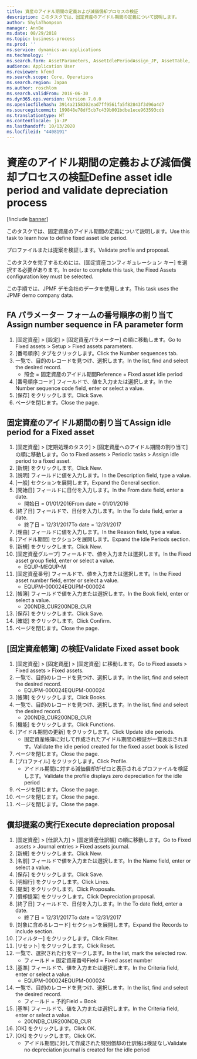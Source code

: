 ```yaml
---
title: 資産のアイドル期間の定義および減価償却プロセスの検証
description: このタスクでは、固定資産のアイドル期間の定義について説明します。
author: ShylaThompson
manager: AnnBe
ms.date: 08/29/2018
ms.topic: business-process
ms.prod: ''
ms.service: dynamics-ax-applications
ms.technology: ''
ms.search.form: AssetParameters, AssetIdlePeriodAssign_JP, AssetTable, AssetBook, AssetIdlePeriodUpdate_JP, AssetProfile, LedgerJournalTable, LedgerJournalTransAsset, SysQueryForm
audience: Application User
ms.reviewer: kfend
ms.search.scope: Core, Operations
ms.search.region: Japan
ms.author: roschlom
ms.search.validFrom: 2016-06-30
ms.dyn365.ops.version: Version 7.0.0
ms.openlocfilehash: 3914a2158302ead7ff9561fa5f82843f3d96a4d7
ms.sourcegitcommit: 199848e78df5cb7c439b001bdbe1ece963593cdb
ms.translationtype: HT
ms.contentlocale: ja-JP
ms.lasthandoff: 10/13/2020
ms.locfileid: "4408191"
---
```

# <a name="define-asset-idle-period-and-validate-depreciation-process"></a><span data-ttu-id="5ae3e-103">資産のアイドル期間の定義および減価償却プロセスの検証</span><span class="sxs-lookup"><span data-stu-id="5ae3e-103">Define asset idle period and validate depreciation process</span></span>

[!include [banner](../../includes/banner.md)]

<span data-ttu-id="5ae3e-104">このタスクでは、固定資産のアイドル期間の定義について説明します。</span><span class="sxs-lookup"><span data-stu-id="5ae3e-104">Use this task to learn how to define fixed asset idle period.</span></span> 

<span data-ttu-id="5ae3e-105">プロファイルまたは提案を検証します。</span><span class="sxs-lookup"><span data-stu-id="5ae3e-105">Validate profile and proposal.</span></span>



<span data-ttu-id="5ae3e-106">このタスクを完了するためには、[固定資産コンフィギュレーション キー] を選択する必要があります。</span><span class="sxs-lookup"><span data-stu-id="5ae3e-106">In order to complete this task, the Fixed Assets configuration key must be selected.</span></span>



<span data-ttu-id="5ae3e-107">この手順では、JPMF デモ会社のデータを使用します。</span><span class="sxs-lookup"><span data-stu-id="5ae3e-107">This task uses the JPMF demo company data.</span></span>


## <a name="assign-number-sequence-in-fa-parameter-form"></a><span data-ttu-id="5ae3e-108">FA パラメーター フォームの番号順序の割り当て</span><span class="sxs-lookup"><span data-stu-id="5ae3e-108">Assign number sequence in FA parameter form</span></span>
1. <span data-ttu-id="5ae3e-109">[固定資産] > [設定] > [固定資産パラメーター] の順に移動します。</span><span class="sxs-lookup"><span data-stu-id="5ae3e-109">Go to Fixed assets > Setup > Fixed assets parameters.</span></span>
2. <span data-ttu-id="5ae3e-110">[番号順序] タブをクリックします。</span><span class="sxs-lookup"><span data-stu-id="5ae3e-110">Click the Number sequences tab.</span></span>
3. <span data-ttu-id="5ae3e-111">一覧で、目的のレコードを見つけ、選択します。</span><span class="sxs-lookup"><span data-stu-id="5ae3e-111">In the list, find and select the desired record.</span></span>
    * <span data-ttu-id="5ae3e-112">照会 = 固定資産のアイドル期間</span><span class="sxs-lookup"><span data-stu-id="5ae3e-112">Reference = Fixed asset idle period</span></span>  
4. <span data-ttu-id="5ae3e-113">[番号順序コード] フィールドで、値を入力または選択します。</span><span class="sxs-lookup"><span data-stu-id="5ae3e-113">In the Number sequence code field, enter or select a value.</span></span>
5. <span data-ttu-id="5ae3e-114">[保存] をクリックします。</span><span class="sxs-lookup"><span data-stu-id="5ae3e-114">Click Save.</span></span>
6. <span data-ttu-id="5ae3e-115">ページを閉じます。</span><span class="sxs-lookup"><span data-stu-id="5ae3e-115">Close the page.</span></span>

## <a name="assign-idle-period-for-a-fixed-asset"></a><span data-ttu-id="5ae3e-116">固定資産のアイドル期間の割り当て</span><span class="sxs-lookup"><span data-stu-id="5ae3e-116">Assign idle period for a Fixed asset</span></span>
1. <span data-ttu-id="5ae3e-117">[固定資産] > [定期処理のタスク] > [固定資産へのアイドル期間の割り当て] の順に移動します。</span><span class="sxs-lookup"><span data-stu-id="5ae3e-117">Go to Fixed assets > Periodic tasks > Assign idle period to a fixed asset.</span></span>
2. <span data-ttu-id="5ae3e-118">[新規] をクリックします。</span><span class="sxs-lookup"><span data-stu-id="5ae3e-118">Click New.</span></span>
3. <span data-ttu-id="5ae3e-119">[説明] フィールドに値を入力します。</span><span class="sxs-lookup"><span data-stu-id="5ae3e-119">In the Description field, type a value.</span></span>
4. <span data-ttu-id="5ae3e-120">[一般] セクションを展開します。</span><span class="sxs-lookup"><span data-stu-id="5ae3e-120">Expand the General section.</span></span>
5. <span data-ttu-id="5ae3e-121">[開始日] フィールドに日付を入力します。</span><span class="sxs-lookup"><span data-stu-id="5ae3e-121">In the From date field, enter a date.</span></span>
    * <span data-ttu-id="5ae3e-122">開始日 = 01/01/2016</span><span class="sxs-lookup"><span data-stu-id="5ae3e-122">From date = 01/01/2016</span></span>  
6. <span data-ttu-id="5ae3e-123">[終了日] フィールドで、日付を入力します。</span><span class="sxs-lookup"><span data-stu-id="5ae3e-123">In the To date field, enter a date.</span></span>
    * <span data-ttu-id="5ae3e-124">終了日 = 12/31/2017</span><span class="sxs-lookup"><span data-stu-id="5ae3e-124">To date = 12/31/2017</span></span>  
7. <span data-ttu-id="5ae3e-125">[理由] フィールドに値を入力します。</span><span class="sxs-lookup"><span data-stu-id="5ae3e-125">In the Reason field, type a value.</span></span>
8. <span data-ttu-id="5ae3e-126">[アイドル期間] セクションを展開します。</span><span class="sxs-lookup"><span data-stu-id="5ae3e-126">Expand the Idle Periods section.</span></span>
9. <span data-ttu-id="5ae3e-127">[新規] をクリックします。</span><span class="sxs-lookup"><span data-stu-id="5ae3e-127">Click New.</span></span>
10. <span data-ttu-id="5ae3e-128">[固定資産グループ] フィールドで、値を入力または選択します。</span><span class="sxs-lookup"><span data-stu-id="5ae3e-128">In the Fixed asset group field, enter or select a value.</span></span>
    * <span data-ttu-id="5ae3e-129">EQUP-M</span><span class="sxs-lookup"><span data-stu-id="5ae3e-129">EQUP-M</span></span>  
11. <span data-ttu-id="5ae3e-130">[固定資産番号] フィールドで、値を入力または選択します。</span><span class="sxs-lookup"><span data-stu-id="5ae3e-130">In the Fixed asset number field, enter or select a value.</span></span>
    * <span data-ttu-id="5ae3e-131">EQUPM-000024</span><span class="sxs-lookup"><span data-stu-id="5ae3e-131">EQUPM-000024</span></span>  
12. <span data-ttu-id="5ae3e-132">[帳簿] フィールドで値を入力または選択します。</span><span class="sxs-lookup"><span data-stu-id="5ae3e-132">In the Book field, enter or select a value.</span></span>
    * <span data-ttu-id="5ae3e-133">200NDB_CUR</span><span class="sxs-lookup"><span data-stu-id="5ae3e-133">200NDB_CUR</span></span>  
13. <span data-ttu-id="5ae3e-134">[保存] をクリックします。</span><span class="sxs-lookup"><span data-stu-id="5ae3e-134">Click Save.</span></span>
14. <span data-ttu-id="5ae3e-135">[確認] をクリックします。</span><span class="sxs-lookup"><span data-stu-id="5ae3e-135">Click Confirm.</span></span>
15. <span data-ttu-id="5ae3e-136">ページを閉じます。</span><span class="sxs-lookup"><span data-stu-id="5ae3e-136">Close the page.</span></span>

## <a name="validate-fixed-asset-book"></a><span data-ttu-id="5ae3e-137">[固定資産帳簿] の検証</span><span class="sxs-lookup"><span data-stu-id="5ae3e-137">Validate Fixed asset book</span></span>
1. <span data-ttu-id="5ae3e-138">[固定資産] > [固定資産] > [固定資産] に移動します。</span><span class="sxs-lookup"><span data-stu-id="5ae3e-138">Go to Fixed assets > Fixed assets > Fixed assets.</span></span>
2. <span data-ttu-id="5ae3e-139">一覧で、目的のレコードを見つけ、選択します。</span><span class="sxs-lookup"><span data-stu-id="5ae3e-139">In the list, find and select the desired record.</span></span>
    * <span data-ttu-id="5ae3e-140">EQUPM-000024</span><span class="sxs-lookup"><span data-stu-id="5ae3e-140">EQUPM-000024</span></span>  
3. <span data-ttu-id="5ae3e-141">[帳簿] をクリックします。</span><span class="sxs-lookup"><span data-stu-id="5ae3e-141">Click Books.</span></span>
4. <span data-ttu-id="5ae3e-142">一覧で、目的のレコードを見つけ、選択します。</span><span class="sxs-lookup"><span data-stu-id="5ae3e-142">In the list, find and select the desired record.</span></span>
    * <span data-ttu-id="5ae3e-143">200NDB_CUR</span><span class="sxs-lookup"><span data-stu-id="5ae3e-143">200NDB_CUR</span></span>  
5. <span data-ttu-id="5ae3e-144">[機能] をクリックします。</span><span class="sxs-lookup"><span data-stu-id="5ae3e-144">Click Functions.</span></span>
6. <span data-ttu-id="5ae3e-145">[アイドル期間の更新] をクリックします。</span><span class="sxs-lookup"><span data-stu-id="5ae3e-145">Click Update idle periods.</span></span>
    * <span data-ttu-id="5ae3e-146">固定資産帳簿に対して作成されたアイドル期間の検証が一覧表示されます。</span><span class="sxs-lookup"><span data-stu-id="5ae3e-146">Validate the idle period created for the fixed asset book is listed</span></span>  
7. <span data-ttu-id="5ae3e-147">ページを閉じます。</span><span class="sxs-lookup"><span data-stu-id="5ae3e-147">Close the page.</span></span>
8. <span data-ttu-id="5ae3e-148">[プロファイル] をクリックします。</span><span class="sxs-lookup"><span data-stu-id="5ae3e-148">Click Profile.</span></span>
    * <span data-ttu-id="5ae3e-149">アイドル期間に対する減価償却がゼロと表示されるプロファイルを検証します。</span><span class="sxs-lookup"><span data-stu-id="5ae3e-149">Validate the profile displays zero depreciation for the idle period</span></span>  
9. <span data-ttu-id="5ae3e-150">ページを閉じます。</span><span class="sxs-lookup"><span data-stu-id="5ae3e-150">Close the page.</span></span>
10. <span data-ttu-id="5ae3e-151">ページを閉じます。</span><span class="sxs-lookup"><span data-stu-id="5ae3e-151">Close the page.</span></span>
11. <span data-ttu-id="5ae3e-152">ページを閉じます。</span><span class="sxs-lookup"><span data-stu-id="5ae3e-152">Close the page.</span></span>

## <a name="execute-depreciation-proposal"></a><span data-ttu-id="5ae3e-153">償却提案の実行</span><span class="sxs-lookup"><span data-stu-id="5ae3e-153">Execute depreciation proposal</span></span>
1. <span data-ttu-id="5ae3e-154">[固定資産] > [仕訳入力] > [固定資産仕訳帳] の順に移動します。</span><span class="sxs-lookup"><span data-stu-id="5ae3e-154">Go to Fixed assets > Journal entries > Fixed assets journal.</span></span>
2. <span data-ttu-id="5ae3e-155">[新規] をクリックします。</span><span class="sxs-lookup"><span data-stu-id="5ae3e-155">Click New.</span></span>
3. <span data-ttu-id="5ae3e-156">[名前] フィールドで値を入力または選択します。</span><span class="sxs-lookup"><span data-stu-id="5ae3e-156">In the Name field, enter or select a value.</span></span>
4. <span data-ttu-id="5ae3e-157">[保存] をクリックします。</span><span class="sxs-lookup"><span data-stu-id="5ae3e-157">Click Save.</span></span>
5. <span data-ttu-id="5ae3e-158">[明細行] をクリックします。</span><span class="sxs-lookup"><span data-stu-id="5ae3e-158">Click Lines.</span></span>
6. <span data-ttu-id="5ae3e-159">[提案] をクリックします。</span><span class="sxs-lookup"><span data-stu-id="5ae3e-159">Click Proposals.</span></span>
7. <span data-ttu-id="5ae3e-160">[償却提案] をクリックします。</span><span class="sxs-lookup"><span data-stu-id="5ae3e-160">Click Depreciation proposal.</span></span>
8. <span data-ttu-id="5ae3e-161">[終了日] フィールドで、日付を入力します。</span><span class="sxs-lookup"><span data-stu-id="5ae3e-161">In the To date field, enter a date.</span></span>
    * <span data-ttu-id="5ae3e-162">終了日 = 12/31/2017</span><span class="sxs-lookup"><span data-stu-id="5ae3e-162">To date = 12/31/2017</span></span>  
9. <span data-ttu-id="5ae3e-163">[対象に含めるレコード] セクションを展開します。</span><span class="sxs-lookup"><span data-stu-id="5ae3e-163">Expand the Records to include section.</span></span>
10. <span data-ttu-id="5ae3e-164">[フィルター] をクリックします。</span><span class="sxs-lookup"><span data-stu-id="5ae3e-164">Click Filter.</span></span>
11. <span data-ttu-id="5ae3e-165">[リセット] をクリックします。</span><span class="sxs-lookup"><span data-stu-id="5ae3e-165">Click Reset.</span></span>
12. <span data-ttu-id="5ae3e-166">一覧で、選択された行をマークします。</span><span class="sxs-lookup"><span data-stu-id="5ae3e-166">In the list, mark the selected row.</span></span>
    * <span data-ttu-id="5ae3e-167">フィールド = 固定資産番号</span><span class="sxs-lookup"><span data-stu-id="5ae3e-167">Field = Fixed asset number</span></span>  
13. <span data-ttu-id="5ae3e-168">[基準] フィールドで、値を入力または選択します。</span><span class="sxs-lookup"><span data-stu-id="5ae3e-168">In the Criteria field, enter or select a value.</span></span>
    * <span data-ttu-id="5ae3e-169">EQUPM-000024</span><span class="sxs-lookup"><span data-stu-id="5ae3e-169">EQUPM-000024</span></span>  
14. <span data-ttu-id="5ae3e-170">一覧で、目的のレコードを見つけ、選択します。</span><span class="sxs-lookup"><span data-stu-id="5ae3e-170">In the list, find and select the desired record.</span></span>
    * <span data-ttu-id="5ae3e-171">フィールド = 予約</span><span class="sxs-lookup"><span data-stu-id="5ae3e-171">Field = Book</span></span>  
15. <span data-ttu-id="5ae3e-172">[基準] フィールドで、値を入力または選択します。</span><span class="sxs-lookup"><span data-stu-id="5ae3e-172">In the Criteria field, enter or select a value.</span></span>
    * <span data-ttu-id="5ae3e-173">200NDB_CUR</span><span class="sxs-lookup"><span data-stu-id="5ae3e-173">200NDB_CUR</span></span>  
16. <span data-ttu-id="5ae3e-174">[OK] をクリックします。</span><span class="sxs-lookup"><span data-stu-id="5ae3e-174">Click OK.</span></span>
17. <span data-ttu-id="5ae3e-175">[OK] をクリックします。</span><span class="sxs-lookup"><span data-stu-id="5ae3e-175">Click OK.</span></span>
    * <span data-ttu-id="5ae3e-176">アイドル期間に対して作成された特別償却の仕訳帳は検証なし</span><span class="sxs-lookup"><span data-stu-id="5ae3e-176">Validate no depreciation journal is created for the idle period</span></span>  

